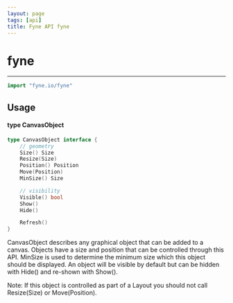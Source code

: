 ```yaml
---
layout: page
tags: [api]
title: Fyne API fyne
---
```


# fyne
---
```go
import "fyne.io/fyne"
```

## Usage

#### type CanvasObject

```go
type CanvasObject interface {
	// geometry
	Size() Size
	Resize(Size)
	Position() Position
	Move(Position)
	MinSize() Size

	// visibility
	Visible() bool
	Show()
	Hide()

	Refresh()
}
```

CanvasObject describes any graphical object that can be added to a canvas. Objects have a size and position that can be controlled through this API. MinSize is used to determine the minimum size which this object should be displayed. An object will be visible by default but can be hidden with Hide() and re-shown with Show().

Note: If this object is controlled as part of a Layout you should not call Resize(Size) or Move(Position).
